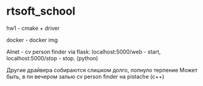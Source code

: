 # rtsoft_school
 hw1 - cmake + driver
 
 docker - docker img
 
 AInet - cv person finder via flask: localhost:5000/web - start, localhost:5000/stop - stop. (python)
 
 Другие драйвера собираются слишком долго, лопнуло терпение 
 Может быть, в пн вечером залью cv person finder на pistache (c++)

